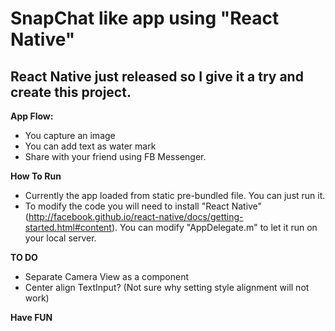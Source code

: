SnapChat like app using "React Native"
==============

React Native just released so I give it a try and create this project. 
--------------

**App Flow:**
- You capture an image
- You can add text as water mark
- Share with your friend using FB Messenger.

**How To Run**
- Currently the app loaded from static pre-bundled file. You can just run it.
- To modify the code you will need to install "React Native" (http://facebook.github.io/react-native/docs/getting-started.html#content). You can modify "AppDelegate.m" to let it run on your local server.

**TO DO**
- Separate Camera View as a component
- Center align TextInput? (Not sure why setting style alignment will not work)

**Have FUN**